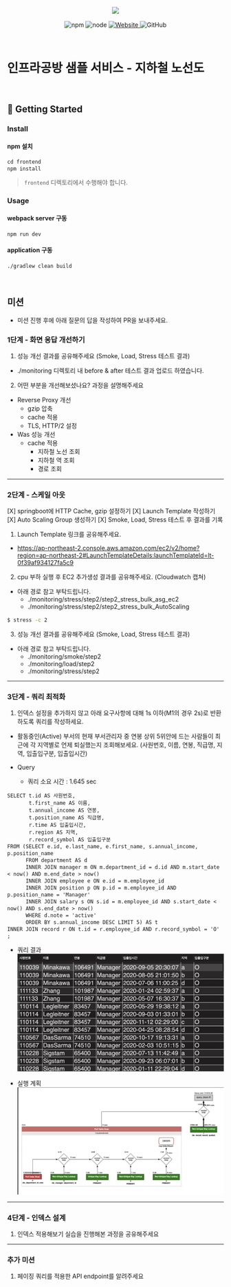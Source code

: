 <p align="center">
    <img width="200px;" src="https://raw.githubusercontent.com/woowacourse/atdd-subway-admin-frontend/master/images/main_logo.png"/>
</p>
<p align="center">
  <img alt="npm" src="https://img.shields.io/badge/npm-%3E%3D%205.5.0-blue">
  <img alt="node" src="https://img.shields.io/badge/node-%3E%3D%209.3.0-blue">
  <a href="https://edu.nextstep.camp/c/R89PYi5H" alt="nextstep atdd">
    <img alt="Website" src="https://img.shields.io/website?url=https%3A%2F%2Fedu.nextstep.camp%2Fc%2FR89PYi5H">
  </a>
  <img alt="GitHub" src="https://img.shields.io/github/license/next-step/atdd-subway-service">
</p>

<br>

# 인프라공방 샘플 서비스 - 지하철 노선도

<br>

## 🚀 Getting Started

### Install
#### npm 설치
```
cd frontend
npm install
```
> `frontend` 디렉토리에서 수행해야 합니다.

### Usage
#### webpack server 구동
```
npm run dev
```
#### application 구동
```
./gradlew clean build
```
<br>

## 미션

* 미션 진행 후에 아래 질문의 답을 작성하여 PR을 보내주세요.


### 1단계 - 화면 응답 개선하기
1. 성능 개선 결과를 공유해주세요 (Smoke, Load, Stress 테스트 결과)
- ./monitoring 디렉토리 내 before & after 테스트 결과 업로드 하였습니다.

2. 어떤 부분을 개선해보셨나요? 과정을 설명해주세요
- Reverse Proxy 개선
  - gzip 압축
  - cache 적용
  - TLS, HTTP/2 설정
- Was 성능 개선
  - cache 적용
    - 지하철 노선 조회
    - 지하철 역 조회
    - 경로 조회
---

### 2단계 - 스케일 아웃
[X] springboot에 HTTP Cache, gzip 설정하기
[X] Launch Template 작성하기
[X] Auto Scaling Group 생성하기
[X] Smoke, Load, Stress 테스트 후 결과를 기록

1. Launch Template 링크를 공유해주세요.
  - https://ap-northeast-2.console.aws.amazon.com/ec2/v2/home?region=ap-northeast-2#LaunchTemplateDetails:launchTemplateId=lt-0f39af934127fa5c9

2. cpu 부하 실행 후 EC2 추가생성 결과를 공유해주세요. (Cloudwatch 캡쳐)
  - 아래 경로 참고 부탁드립니다.
    - ./monitoring/stress/step2/step2_stress_bulk_asg_ec2
    - ./monitoring/stress/step2/step2_stress_bulk_AutoScaling
```sh
$ stress -c 2
```

3. 성능 개선 결과를 공유해주세요 (Smoke, Load, Stress 테스트 결과)
  - 아래 경로 참고 부탁드립니다.
    - ./monitoring/smoke/step2
    - ./monitoring/load/step2
    - ./monitoring/stress/step2
---

### 3단계 - 쿼리 최적화

1. 인덱스 설정을 추가하지 않고 아래 요구사항에 대해 1s 이하(M1의 경우 2s)로 반환하도록 쿼리를 작성하세요.

- 활동중인(Active) 부서의 현재 부서관리자 중 연봉 상위 5위안에 드는 사람들이 최근에 각 지역별로 언제 퇴실했는지 조회해보세요. (사원번호, 이름, 연봉, 직급명, 지역, 입출입구분, 입출입시간)


- Query
  - 쿼리 소요 시간 : 1.645 sec
```mysql
SELECT t.id AS 사원번호,
       t.first_name AS 이름,
       t.annual_income AS 연봉,
       t.position_name AS 직급명,
       r.time AS 입출입시간,
       r.region AS 지역,
       r.record_symbol AS 입출입구분
FROM (SELECT e.id, e.last_name, e.first_name, s.annual_income, p.position_name
      FROM department AS d
      INNER JOIN manager m ON m.department_id = d.id AND m.start_date < now() AND m.end_date > now()
      INNER JOIN employee e ON e.id = m.employee_id
      INNER JOIN position p ON p.id = m.employee_id AND p.position_name = 'Manager'
      INNER JOIN salary s ON s.id = m.employee_id AND s.start_date < now() AND s.end_date > now()
      WHERE d.note = 'active'
      ORDER BY s.annual_income DESC LIMIT 5) AS t
INNER JOIN record r ON t.id = r.employee_id AND r.record_symbol = 'O'
;
```

- 쿼리 결과
![쿼리결과](step3/쿼리_결과.png)


- 실행 계획
![실행계획](step3/실행_계획.png)

---

### 4단계 - 인덱스 설계

1. 인덱스 적용해보기 실습을 진행해본 과정을 공유해주세요

---

### 추가 미션

1. 페이징 쿼리를 적용한 API endpoint를 알려주세요
